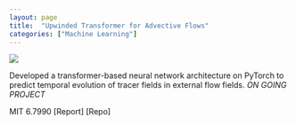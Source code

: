 ```yaml
---
layout: page
title:  "Upwinded Transformer for Advective Flows"
categories: ["Machine Learning"]
---
```


<img src="{{ '/assets/img/upwind_proj.png' | prepend: site.baseurl }}" id="proj-img">

Developed a transformer-based neural network architecture on PyTorch to predict temporal evolution of tracer fields in external flow fields. <i>ON GOING PROJECT</i>

MIT 6.7990 [Report] [Repo]
<br><br><br>
